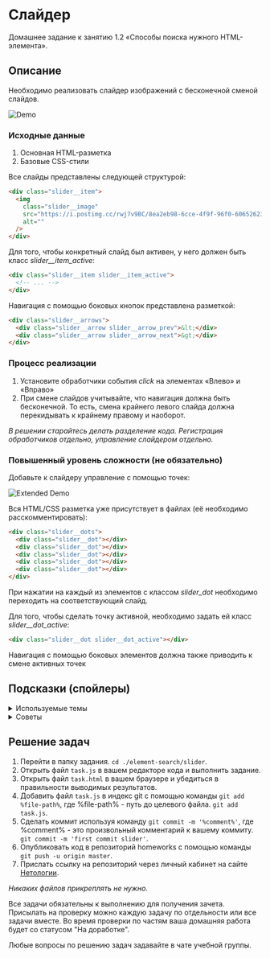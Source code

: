 # Слайдер

Домашнее задание к занятию 1.2 «Способы поиска нужного HTML-элемента».

## Описание

Необходимо реализовать слайдер изображений с бесконечной сменой слайдов.

![Demo](./demo.gif)

### Исходные данные

1. Основная HTML-разметка
2. Базовые CSS-стили

Все слайды представлены следующей структурой:

```html
<div class="slider__item">
  <img
    class="slider__image"
    src="https://i.postimg.cc/rwj7v9BC/8ea2eb98-6cce-4f9f-96f0-60652623cf8e-large16x9-MGNgraphic-UFO-7.jpg"
    alt=""
  />
</div>
```

Для того, чтобы конкретный слайд был активен, у него должен быть класс
_slider\_\_item_active_:

```html
<div class="slider__item slider__item_active">
  <!-- ... -->
</div>
```

Навигация с помощью боковых кнопок представлена разметкой:

```html
<div class="slider__arrows">
  <div class="slider__arrow slider__arrow_prev">&lt;</div>
  <div class="slider__arrow slider__arrow_next">&gt;</div>
</div>
```

### Процесс реализации

1. Установите обработчики события _click_ на элементах «Влево» и «Вправо»
2. При смене слайдов учитывайте, что навигация должна быть бесконечной. То есть,
   смена крайнего левого слайда должна перекидывать к крайнему правому и наоборот.

_В решении старайтесь делать разделение кода.
Регистрация обработчиков отдельно, управление слайдером отдельно._

### Повышенный уровень сложности (не обязательно)

Добавьте к слайдеру управление с помощью точек:

![Extended Demo](./extended-demo.gif)

Вся HTML/CSS разметка уже присутствует в файлах (её необходимо расскомментировать):

```html
<div class="slider__dots">
  <div class="slider__dot"></div>
  <div class="slider__dot"></div>
  <div class="slider__dot"></div>
  <div class="slider__dot"></div>
  <div class="slider__dot"></div>
</div>
```

При нажатии на каждый из элементов с классом _slider_dot_ необходимо
переходить на соответствующий слайд.

Для того, чтобы сделать точку активной, необходимо задать ей класс
_slider\_\_dot_active_:

```html
<div class="slider__dot slider__dot_active"></div>
```

Навигация с помощью боковых элементов должна также приводить к смене активных точек

## Подсказки (спойлеры)

<details>
<summary>Используемые темы</summary>

1. Событие _click_, метод _onclick_, обработчик события
2. Метод Array.from() или оператор распространения (spread, «...») для удобной
   навигации по найденным элементам
3. Свойство _length_ массива

</details>

<details>
<summary>Советы</summary>

1. Опирайтесь на свойство _length_ для подсчёта количества слайдов или точек
2. При движении вправо и влево, следите, чтобы номер слайда существовал
3. Храните номер текцщего слайда в отдельной переменной.
   Меняйте значение в переменной по смене слайда. По этому значению легко будет
   найти нужный слайд или активную точку. Задайте начальным значением _0_.
4. Для проверки на наличие того или иного класса, используйте метод
   [includes](https://developer.mozilla.org/ru/docs/Web/JavaScript/Reference/Global_Objects/String/includes):

```javascript
dot.className.includes("slider__dot_active");
```

Более удобный вариант - использовать объект
[_classList_](https://developer.mozilla.org/ru/docs/Web/API/Element/classList),
с которым вы познакомитесь позднее. Он содержит удобный метод _contains_:

```javascript
dot.classList.contains("slider__dot_active");
```

</details>

## Решение задач

1. Перейти в папку задания. `cd ./element-search/slider`.
2. Открыть файл `task.js` в вашем редакторе кода и выполнить задание.
3. Открыть файл `task.html` в вашем браузере и убедиться в правильности выводимых результатов.
4. Добавить файл `task.js` в индекс git с помощью команды `git add %file-path%`, где %file-path% - путь до целевого файла. `git add task.js`.
5. Сделать коммит используя команду `git commit -m '%comment%'`, где %comment% - это произвольный комментарий к вашему коммиту. `git commit -m 'first commit slider'`.
6. Опубликовать код в репозиторий homeworks с помощью команды `git push -u origin master`.
7. Прислать ссылку на репозиторий через личный кабинет на сайте [Нетологии][6].

[0]: https://github.com/
[1]: https://www.sublimetext.com/
[2]: https://code.visualstudio.com/
[3]: https://github.com/netology-code/guides/tree/master/github
[4]: https://git-scm.com/
[5]: https://github.com/netology-code/guides/blob/master/git/REAMDE.md
[6]: https://netology.ru/

_Никаких файлов прикреплять не нужно._

Все задачи обязательны к выполнению для получения зачета. Присылать на проверку можно каждую задачу по отдельности или все задачи вместе. Во время проверки по частям ваша домашняя работа будет со статусом "На доработке".

Любые вопросы по решению задач задавайте в чате учебной группы.
